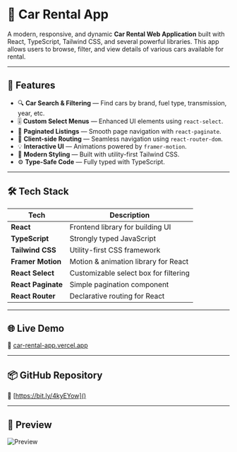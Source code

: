 
# 🚗 Car Rental App

A modern, responsive, and dynamic **Car Rental Web Application** built with React, TypeScript, Tailwind CSS, and several powerful libraries. This app allows users to browse, filter, and view details of various cars available for rental.

---

## 🚀 Features

- 🔍 **Car Search & Filtering** — Find cars by brand, fuel type, transmission, year, etc.
- 🎚️ **Custom Select Menus** — Enhanced UI elements using `react-select`.
- 📄 **Paginated Listings** — Smooth page navigation with `react-paginate`.
- 🧭 **Client-side Routing** — Seamless navigation using `react-router-dom`.
- 💡 **Interactive UI** — Animations powered by `framer-motion`.
- 🎨 **Modern Styling** — Built with utility-first Tailwind CSS.
- ⚙️ **Type-Safe Code** — Fully typed with TypeScript.

---

## 🛠️ Tech Stack

| Tech               | Description                           |
| ------------------ | ------------------------------------- |
| **React**          | Frontend library for building UI      |
| **TypeScript**     | Strongly typed JavaScript             |
| **Tailwind CSS**   | Utility-first CSS framework           |
| **Framer Motion**  | Motion & animation library for React  |
| **React Select**   | Customizable select box for filtering |
| **React Paginate** | Simple pagination component           |
| **React Router**   | Declarative routing for React         |

---

## 🌐 Live Demo

🔗 [car-rental-app.vercel.app](https://car-rental-app.vercel.app) 

---

## 📦 GitHub Repository

📁 [https://bit.ly/4kyEYow]()

---

## 📸 Preview

![Preview](car-rental.gif)
